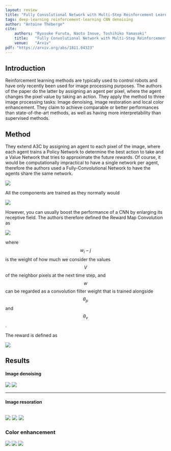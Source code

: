 ```yaml
---
layout: review
title: "Fully Convolutional Network with Multi-Step Reinforcement Learning for Image Processing"
tags: deep-learning reinforcement-learning CNN denoising
author: "Antoine Théberge"
cite:
    authors: "Ryosuke Furuta, Naoto Inoue, Toshihiko Yamasaki"
    title:   "Fully Convolutional Network with Multi-Step Reinforcement Learning for Image Processing"
    venue:   "Arxiv"
pdf: "https://arxiv.org/abs/1811.04323"
---
```


## Introduction

Reinforcement learning methods are typically used to control robots and have only recently been used for image processing purposes. The authors of the paper do the latter by assigning an agent per pixel, where the agent changes the pixel value by taking an action. They apply the method to three image processing tasks: Image denoising, image restoration and local color enhancement. They claim to achieve comparable or better performances than state-of-the-art methods, as well as having more interpretability than supervised methods.

## Method

They extend A3C by assigning an agent to each pixel of the image, where each agent trains a Policy Network to determine the best action to take and a Value Network that tries to approximate the future rewards. Of course, it would be computationally impractical to have a single network per agent, therefore the authors used a Fully-Convolutional Network to have the agents share the same network.

![](/article/images/fcn_rl_image/model.png)

All the components are trained as they normally would

![](/article/images/fcn_rl_image/train.png)

However, you can usually boost the performance of a CNN by enlarging its receptive field. The authors therefore defined the Reward Map Convolution as 

![](/article/images/fcn_rl_image/rmc.png)

where $$w_i-j$$ is the weight of how much we consider the values $$V$$ of the neighbor pixels at the next time step, and *$$w$$* can be regarded as a convolution filter weight that is trained alongside $$\theta_p$$ and $$\theta_v$$.

The reward is defined as

![](/article/images/fcn_rl_image/reward.png)

## Results

#### Image denoising

![](/article/images/fcn_rl_image/result_denoise.png)
![](/article/images/fcn_rl_image/compare_denoise.png)

---

#### Image resoration

![](/article/images/fcn_rl_image/table_restoration.png)
![](/article/images/fcn_rl_image/result_restoration.png)
![](/article/images/fcn_rl_image/compare_restoration.png)
---

### Color enhancement

![](/article/images/fcn_rl_image/table_color.png)
![](/article/images/fcn_rl_image/result_color.png)
![](/article/images/fcn_rl_image/compare_color.png)


